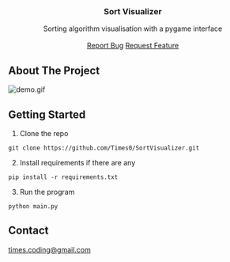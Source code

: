 <!-- SortVisualizer, Sort Visualizer, Sorting algorithm visualisation with a pygame interface  -->


<!-- PROJECT LOGO -->
<br />
<div align="center">
  <a href="https://github.com/Times0/SortVisualizer">
  </a>

<h3 align="center">Sort Visualizer</h3>

  <p align="center">
    Sorting algorithm visualisation with a pygame interface
    <br />
    <br />
    <a href="https://github.com/Times0/SortVisualizer/issues">Report Bug</a>
    <a href="https://github.com/Times0/SortVisualizer/issues">Request Feature</a>
  </p>
</div>



<!-- TABLE OF CONTENTS -->

<!-- ABOUT THE PROJECT -->

## About The Project
![demo.gif](assets%2Fdemo.gif)

<!-- GETTING STARTED -->

## Getting Started

1. Clone the repo

```
git clone https://github.com/Times0/SortVisualizer.git
```

2. Install requirements if there are any

``` 
pip install -r requirements.txt
```

3. Run the program

```
python main.py
```

## Contact

times.coding@gmail.com

[contributors-shield]: https://img.shields.io/github/contributors/Times0/SortVisualizer.svg?style=for-the-badge

[contributors-url]: https://github.com/Times0/SortVisualizer/graphs/contributors

[forks-shield]: https://img.shields.io/github/forks/Times0/SortVisualizer.svg?style=for-the-badge

[forks-url]: https://github.com/Times0/SortVisualizer/network/members

[stars-shield]: https://img.shields.io/github/stars/Times0/SortVisualizer.svg?style=for-the-badge

[stars-url]: https://github.com/Times0/SortVisualizer/stargazers

[issues-shield]: https://img.shields.io/github/issues/Times0/SortVisualizer.svg?style=for-the-badge

[issues-url]: https://github.com/Times0/SortVisualizer/issues

[license-shield]: https://img.shields.io/github/license/Times0/SortVisualizer.svg?style=for-the-badge

[license-url]: https://github.com/Times0/SortVisualizer/blob/master/LICENSE.txt

[linkedin-shield]: https://img.shields.io/badge/-LinkedIn-black.svg?style=for-the-badge&logo=linkedin&colorB=555

[linkedin-url]: https://www.linkedin.com/in/dorian-cheval%C3%A9rias-ba5126255/

[product-screenshot]: images/screenshot.png

[product-screenshot-2]: images/screenshot2.png

[Next.js]: https://img.shields.io/badge/next.js-000000?style=for-the-badge&logo=nextdotjs&logoColor=white

[Next-url]: https://nextjs.org/

[React.js]: https://img.shields.io/badge/React-20232A?style=for-the-badge&logo=react&logoColor=61DAFB

[React-url]: https://reactjs.org/

[Vue.js]: https://img.shields.io/badge/Vue.js-35495E?style=for-the-badge&logo=vuedotjs&logoColor=4FC08D

[Vue-url]: https://vuejs.org/

[Angular.io]: https://img.shields.io/badge/Angular-DD0031?style=for-the-badge&logo=angular&logoColor=white

[Angular-url]: https://angular.io/

[Svelte.dev]: https://img.shields.io/badge/Svelte-4A4A55?style=for-the-badge&logo=svelte&logoColor=FF3E00

[Svelte-url]: https://svelte.dev/

[Laravel.com]: https://img.shields.io/badge/Laravel-FF2D20?style=for-the-badge&logo=laravel&logoColor=white

[Laravel-url]: https://laravel.com

[Bootstrap.com]: https://img.shields.io/badge/Bootstrap-563D7C?style=for-the-badge&logo=bootstrap&logoColor=white

[Bootstrap-url]: https://getbootstrap.com

[JQuery.com]: https://img.shields.io/badge/jQuery-0769AD?style=for-the-badge&logo=jquery&logoColor=white

[JQuery-url]: https://jquery.com 
